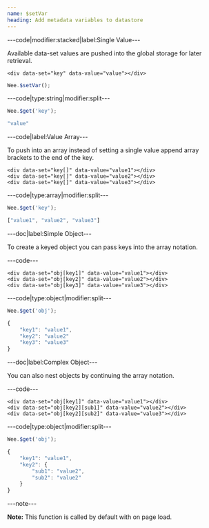 ```yaml
---
name: $setVar
heading: Add metadata variables to datastore
---
```


---code|modifier:stacked|label:Single Value---

Available data-set values are pushed into the global storage for later retrieval.

```markup
<div data-set="key" data-value="value"></div>
```

```javascript
Wee.$setVar();
```

---code|type:string|modifier:split---

```javascript
Wee.$get('key');
```

```javascript
"value"
```

---code|label:Value Array---

To push into an array instead of setting a single value append array brackets to the end of the key.

```markup
<div data-set="key[]" data-value="value1"></div>
<div data-set="key[]" data-value="value2"></div>
<div data-set="key[]" data-value="value3"></div>
```

---code|type:array|modifier:split---

```javascript
Wee.$get('key');
```

```javascript
["value1", "value2", "value3"]
```

---doc|label:Simple Object---

To create a keyed object you can pass keys into the array notation.

---code---

```markup
<div data-set="obj[key1]" data-value="value1"></div>
<div data-set="obj[key2]" data-value="value2"></div>
<div data-set="obj[key3]" data-value="value3"></div>
```

---code|type:object|modifier:split---

```javascript
Wee.$get('obj');
```

```javascript
{
	"key1": "value1",
	"key2": "value2"
	"key3": "value3"
}
```

---doc|label:Complex Object---

You can also nest objects by continuing the array notation.

---code---

```markup
<div data-set="obj[key1]" data-value="value1"></div>
<div data-set="obj[key2][sub1]" data-value="value2"></div>
<div data-set="obj[key2][sub2]" data-value="value3"></div>
```

---code|type:object|modifier:split---

```javascript
Wee.$get('obj');
```

```javascript
{
	"key1": "value1",
	"key2": {
		"sub1": "value2",
		"sub2": "value2"
	}
}
```

---note---

**Note:** This function is called by default with on page load.